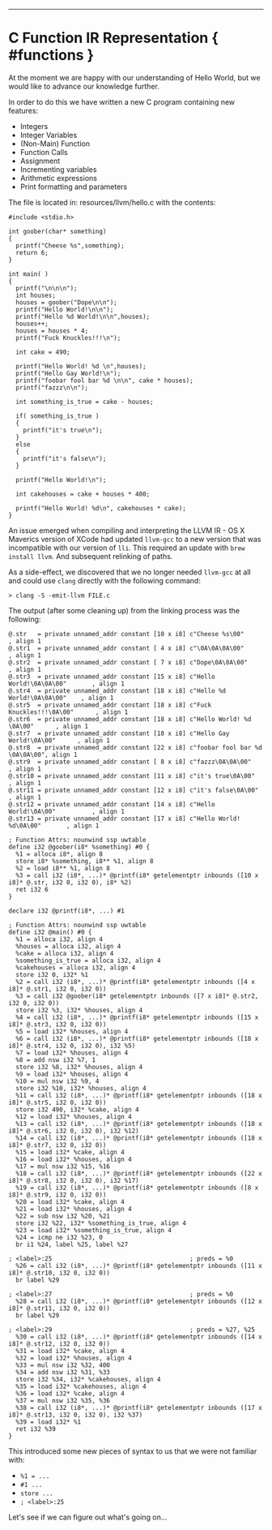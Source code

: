 
----

# C Function IR Representation { #functions }

At the moment we are happy with our understanding of Hello World, but we would like to
advance our knowledge further.

In order to do this we have written a new C program containing new features:

* Integers
* Integer Variables
* (Non-Main) Function
* Function Calls
* Assignment
* Incrementing variables
* Arithmetic expressions
* Print formatting and parameters

The file is located in: resources/llvm/hello.c with the contents:

~~~{ .c }
#include <stdio.h>

int goober(char* something)
{
  printf("Cheese %s",something);
  return 6;
}

int main( )
{
  printf("\n\n\n");
  int houses;
  houses = goober("Dope\n\n");
  printf("Hello World!\n\n");
  printf("Hello %d World!\n\n",houses);
  houses++;
  houses = houses * 4;
  printf("Fuck Knuckles!!!\n");

  int cake = 490;

  printf("Hello World! %d \n",houses);
  printf("Hello Gay World!\n");
  printf("foobar fool bar %d \n\n", cake * houses);
  printf("fazzz\n\n");

  int something_is_true = cake - houses;

  if( something_is_true )
  {
    printf("it's true\n");
  }
  else
  {
    printf("it's false\n");
  }

  printf("Hello World!\n");

  int cakehouses = cake + houses * 400;

  printf("Hello World! %d\n", cakehouses * cake);
}
~~~

An issue emerged when compiling and interpreting the LLVM IR - OS X Maverics version of XCode had updated `llvm-gcc` to a new version that was incompatible with our version of `lli`. This required an update with `brew install llvm`. And subsequent relinking of paths.

As a side-effect, we discovered that we no longer needed `llvm-gcc` at all and could use `clang` directly with the following command:

~~~{ .shell }
> clang -S -emit-llvm FILE.c
~~~

The output (after some cleaning up) from the linking process was the following:

~~~{ .llvm }
@.str   = private unnamed_addr constant [10 x i8] c"Cheese %s\00"                , align 1
@.str1  = private unnamed_addr constant [ 4 x i8] c"\0A\0A\0A\00"                , align 1
@.str2  = private unnamed_addr constant [ 7 x i8] c"Dope\0A\0A\00"               , align 1
@.str3  = private unnamed_addr constant [15 x i8] c"Hello World!\0A\0A\00"       , align 1
@.str4  = private unnamed_addr constant [18 x i8] c"Hello %d World!\0A\0A\00"    , align 1
@.str5  = private unnamed_addr constant [18 x i8] c"Fuck Knuckles!!!\0A\00"      , align 1
@.str6  = private unnamed_addr constant [18 x i8] c"Hello World! %d \0A\00"      , align 1
@.str7  = private unnamed_addr constant [18 x i8] c"Hello Gay World!\0A\00"      , align 1
@.str8  = private unnamed_addr constant [22 x i8] c"foobar fool bar %d \0A\0A\00", align 1
@.str9  = private unnamed_addr constant [ 8 x i8] c"fazzz\0A\0A\00"              , align 1
@.str10 = private unnamed_addr constant [11 x i8] c"it's true\0A\00"             , align 1
@.str11 = private unnamed_addr constant [12 x i8] c"it's false\0A\00"            , align 1
@.str12 = private unnamed_addr constant [14 x i8] c"Hello World!\0A\00"          , align 1
@.str13 = private unnamed_addr constant [17 x i8] c"Hello World! %d\0A\00"       , align 1

; Function Attrs: nounwind ssp uwtable
define i32 @goober(i8* %something) #0 {
  %1 = alloca i8*, align 8
  store i8* %something, i8** %1, align 8
  %2 = load i8** %1, align 8
  %3 = call i32 (i8*, ...)* @printf(i8* getelementptr inbounds ([10 x i8]* @.str, i32 0, i32 0), i8* %2)
  ret i32 6
}

declare i32 @printf(i8*, ...) #1

; Function Attrs: nounwind ssp uwtable
define i32 @main() #0 {
  %1 = alloca i32, align 4
  %houses = alloca i32, align 4
  %cake = alloca i32, align 4
  %something_is_true = alloca i32, align 4
  %cakehouses = alloca i32, align 4
  store i32 0, i32* %1
  %2 = call i32 (i8*, ...)* @printf(i8* getelementptr inbounds ([4 x i8]* @.str1, i32 0, i32 0))
  %3 = call i32 @goober(i8* getelementptr inbounds ([7 x i8]* @.str2, i32 0, i32 0))
  store i32 %3, i32* %houses, align 4
  %4 = call i32 (i8*, ...)* @printf(i8* getelementptr inbounds ([15 x i8]* @.str3, i32 0, i32 0))
  %5 = load i32* %houses, align 4
  %6 = call i32 (i8*, ...)* @printf(i8* getelementptr inbounds ([18 x i8]* @.str4, i32 0, i32 0), i32 %5)
  %7 = load i32* %houses, align 4
  %8 = add nsw i32 %7, 1
  store i32 %8, i32* %houses, align 4
  %9 = load i32* %houses, align 4
  %10 = mul nsw i32 %9, 4
  store i32 %10, i32* %houses, align 4
  %11 = call i32 (i8*, ...)* @printf(i8* getelementptr inbounds ([18 x i8]* @.str5, i32 0, i32 0))
  store i32 490, i32* %cake, align 4
  %12 = load i32* %houses, align 4
  %13 = call i32 (i8*, ...)* @printf(i8* getelementptr inbounds ([18 x i8]* @.str6, i32 0, i32 0), i32 %12)
  %14 = call i32 (i8*, ...)* @printf(i8* getelementptr inbounds ([18 x i8]* @.str7, i32 0, i32 0))
  %15 = load i32* %cake, align 4
  %16 = load i32* %houses, align 4
  %17 = mul nsw i32 %15, %16
  %18 = call i32 (i8*, ...)* @printf(i8* getelementptr inbounds ([22 x i8]* @.str8, i32 0, i32 0), i32 %17)
  %19 = call i32 (i8*, ...)* @printf(i8* getelementptr inbounds ([8 x i8]* @.str9, i32 0, i32 0))
  %20 = load i32* %cake, align 4
  %21 = load i32* %houses, align 4
  %22 = sub nsw i32 %20, %21
  store i32 %22, i32* %something_is_true, align 4
  %23 = load i32* %something_is_true, align 4
  %24 = icmp ne i32 %23, 0
  br i1 %24, label %25, label %27

; <label>:25                                      ; preds = %0
  %26 = call i32 (i8*, ...)* @printf(i8* getelementptr inbounds ([11 x i8]* @.str10, i32 0, i32 0))
  br label %29

; <label>:27                                      ; preds = %0
  %28 = call i32 (i8*, ...)* @printf(i8* getelementptr inbounds ([12 x i8]* @.str11, i32 0, i32 0))
  br label %29

; <label>:29                                      ; preds = %27, %25
  %30 = call i32 (i8*, ...)* @printf(i8* getelementptr inbounds ([14 x i8]* @.str12, i32 0, i32 0))
  %31 = load i32* %cake, align 4
  %32 = load i32* %houses, align 4
  %33 = mul nsw i32 %32, 400
  %34 = add nsw i32 %31, %33
  store i32 %34, i32* %cakehouses, align 4
  %35 = load i32* %cakehouses, align 4
  %36 = load i32* %cake, align 4
  %37 = mul nsw i32 %35, %36
  %38 = call i32 (i8*, ...)* @printf(i8* getelementptr inbounds ([17 x i8]* @.str13, i32 0, i32 0), i32 %37)
  %39 = load i32* %1
  ret i32 %39
}
~~~

This introduced some new pieces of syntax to us that we were not familiar with:

* `%1 = ...`
* `#1 ...`
* `store ...`
* `; <label>:25`

Let's see if we can figure out what's going on...

